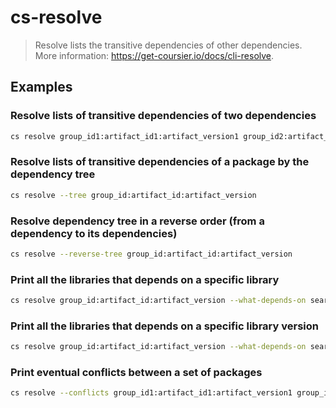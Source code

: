 # cs-resolve

> Resolve lists the transitive dependencies of other dependencies. More information: <https://get-coursier.io/docs/cli-resolve>.

## Examples

### Resolve lists of transitive dependencies of two dependencies

```bash
cs resolve group_id1:artifact_id1:artifact_version1 group_id2:artifact_id2:artifact_version2
```

### Resolve lists of transitive dependencies of a package by the dependency tree

```bash
cs resolve --tree group_id:artifact_id:artifact_version
```

### Resolve dependency tree in a reverse order (from a dependency to its dependencies)

```bash
cs resolve --reverse-tree group_id:artifact_id:artifact_version
```

### Print all the libraries that depends on a specific library

```bash
cs resolve group_id:artifact_id:artifact_version --what-depends-on searched_group_id:searched_artifact_id
```

### Print all the libraries that depends on a specific library version

```bash
cs resolve group_id:artifact_id:artifact_version --what-depends-on searched_group_id:searched_artifact_idsearched_artifact_version
```

### Print eventual conflicts between a set of packages

```bash
cs resolve --conflicts group_id1:artifact_id1:artifact_version1 group_id2:artifact_id2:artifact_version2 ...
```
